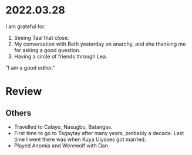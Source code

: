 # 2022.03.28

I am grateful for:

1. Seeing Taal that close.
2. My conversation with Beth yesterday on anarchy, and she thanking me for asking a good question.
3. Having a circle of friends through Lea.

"I am a good editor."

# Review

## Others

- Travelled to Calayo, Nasugbu, Batangas.
- First time to go to Tagaytay after many years, probably a decade. Last time I went there was when Kuya Ulysses got married.
- Played Anomia and Werewolf with Dan.

